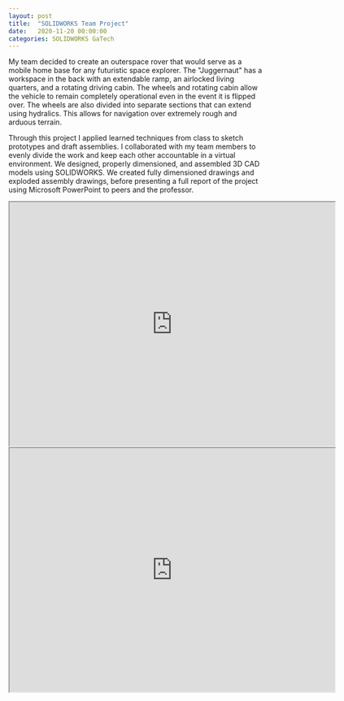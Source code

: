 ```yaml
---
layout: post
title:  "SOLIDWORKS Team Project"
date:   2020-11-20 00:00:00
categories: SOLIDWORKS GaTech
---
```


My team decided to create an outerspace rover that would serve as a mobile home base for any futuristic space explorer. The "Juggernaut" has a workspace in the back with an extendable ramp, an airlocked living quarters, and a rotating driving cabin. The wheels and rotating cabin allow the vehicle to remain completely operational even in the event it is flipped over. The wheels are also divided into separate sections that can extend using hydralics. This allows for navigation over extremely rough and arduous terrain.


Through this project I applied learned techniques from class to sketch prototypes and draft assemblies. I collaborated with my team members to evenly divide the work and keep each other accountable in a virtual environment. We designed, properly dimensioned, and assembled 3D CAD models using SOLIDWORKS. We created fully dimensioned drawings and exploded assembly drawings, before presenting a full report of the project using Microsoft PowerPoint to peers and the professor. 

<iframe src="https://drive.google.com/file/d/1CJfC67aZ09rnaqkwLuib8PDNQTWjVGup/preview" width="640" height="480" allow="autoplay"></iframe>

<iframe src="https://drive.google.com/file/d/1hc6fOj2wP6ujYETLfbwzvyMOlLkUSfT3/preview" width="640" height="480" allow="autoplay"></iframe>
